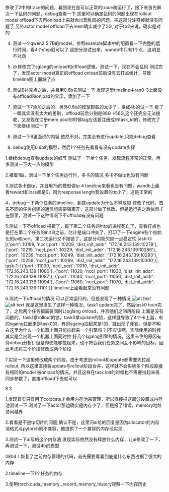 修改了2中的trace的问题，看到现在是可以正常的trace和运行了，接下来首先解决一下乱码的问题，debug查看一下
这里可以确定乱码的问题出现在rollout model offload下去再onload上来就会出现乱码的问题，把这部分注释掉就没有问题了
另外actor model offload下去mem确实减少了2G, 对于tp2来说，确实是对的

4. 测试一个qwen2.5 7B的model，参照example脚本中的配置看一下完整的运行时间，看4个step就可以了
这部分测试出来，wandb中只有1个点，这明显不对劲

6. zk修改完了sglang的onload和offload逻辑，测试一下，现在不会乱码
测试完了，发现actor model真正的offload onload前后没有去打点统计，导致timeline图上面缺了点

7. 测试6补完点之后，并且用0.6b先测试一下
发现这里timeline中ran0-3上面没有offload和onload的显示，添加了一下

8. 测试一下7添加之后的，另外0.6b的模型卸载的太少了，换成4b的试一下
看了一眼其实没有太大的差别，offload前后分别是86G->56G,这个还完全无法接收，又发现在注册mem pool的时候tag应该要注册成带task_id的，修改完了下面继续测试一下

9. 测试一下8里面说的内容
依然不对，完美没有进行update,只能debug查看

10. debug使用0.6b的模型，然后1个任务先看看有没有update步骤


1.继续debug查看update的细节
测试了一下单个任务，发现流程非常的正常，再多测试一下大一点的模型

2.接着1做，测试一下单个任务运行时，多卡的情况
多卡不做tp也没有问题

3.测试多卡做tp，并且用7b的模型做tp 4
timeline来看也没有问题，wandb上面看reward和loss都是0，因为response length我设置的太小了，这是正常的

4，debug一下两个任务的timeline，到底update为什么不释放锁
修改了代码，首先不同的任务创建的通信组需要隔离开，这部分做了修改，但是运行完之后依然卡在那里，测试一下这种情况下不offload有没有问题

5.测试一下不offload
报错了，报了第二个任务的http的进程死亡了，查看打点也是打在第二个任务的init B之前，估计是端口冲突了，打印了一下engine各个初始化的ip和port，第二次运行又不报错了，这部分可能欠缺一点稳定性
task-0: [{'port': 10199, 'nccl_port': 10209, 'dist_init_addr': '172.16.243.139:10279'}, {'port': 10219, 'nccl_port': 10229, 'dist_init_addr': '172.16.243.139:10286'}, {'port': 10239, 'nccl_port': 10249, 'dist_init_addr': '172.16.243.139:10293'}, {'port': 10259, 'nccl_port': 10269, 'dist_init_addr': '172.16.243.139:10300'}]
task-1: [{'port': 11000, 'nccl_port': 11010, 'dist_init_addr': '172.16.243.139:11080'}, {'port': 11020, 'nccl_port': 11030, 'dist_init_addr': '172.16.243.139:11087'}, {'port': 11040, 'nccl_port': 11050, 'dist_init_addr': '172.16.243.139:11094'}, {'port': 11060, 'nccl_port': 11070, 'dist_init_addr': '172.16.243.139:11101'}]
timeline上面看起来没有问题

6.测试一下offload的情况
可以正常运行的，但是发现了一种情况
![alt text](image.png)
![alt text](image-1.png)
就是这里发生了这样一种情况，task1 update完了，然后task0 train完了，之后两个任务都需要同时让sglang onload，并且他们之间再阶段
上面是没有问题的，task1拿rollout的锁，task0拿update的锁，这样就导致了4个卡上面，有的sgalng拉起来是task0的，有的sgalng拉起来是1的，就出现了死锁，但是不明白这里为什么一个机器上面只能拉起来一个引擎吗？(不应该啊，实际使用的时候其实是会出现一个机器上面同时拉
好几个sgalng引擎的情况，这里卡住的原因有待debug分析), 但是即使能够拉起来，也不符合我们任务之间互不影响的目标，因此考虑将三个阶段修改成两个阶段

7.实现一下这里修改成两个阶段，由于考虑到rollout和update都需要先拉起rollout, 所以这里直接将update与rollout阶段合并，这样就不会影响多个阶段直接有相同的model 被onload的情况，并且这样在task init的时候也不需要拉起来再同步参数了，直接offload下去就可以



8.3

1.发现其实只有用了colocate才会用内存池来管理，所以直接把这部分设置成内存池测试一下
测试了一下actor那边确实是内存少了，但是报了错误，memory地址访问越界

2.看看是不是tp切片的问题,确认不是，这里问ai给的回复是因为allocator的内存池格式与pytorch的不兼容，他提供了一个兼容的内存池实现

3.测试一下ai写的这个内存池
发现实际依然没有释放什么内存，让ai修改了一下，再测试一下，测试4b的模型


0804
1.恢复了之前内存管理的代码，首先需要看看到底是什么东西占据了很大的内存

2.timeline一下1个任务的内存

3.使用torch.cuda_memory._record_memory_history观察一下内存历史